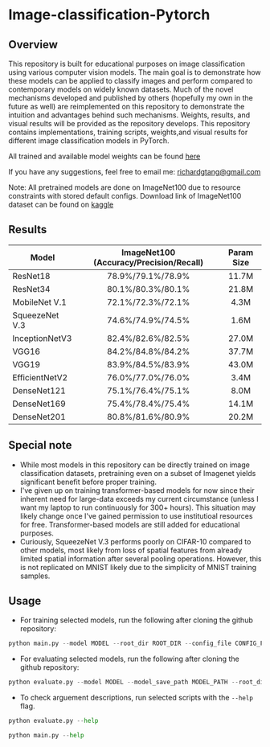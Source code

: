 # Image-classification-Pytorch

## Overview
This repository is built for educational purposes on image classification using various computer vision models. The main goal is to demonstrate how these models can be applied to classify images and perform compared to contemporary models on widely known datasets. Much of the novel mechanisms developed and published by others (hopefully my own in the future as well) are reimplemented on this repository to demonstrate the intuition and advantages behind such mechanisms. Weights, results, and visual results will be provided as the repository develops. This repository contains implementations, training scripts, weights,and visual results for different image classification models in PyTorch. 

All trained and available model weights can be found [here](https://drive.google.com/drive/folders/1ByxKdMnFL4uu3fHuKiT-EXcM_HendMgh?usp=sharing)

If you have any suggestions, feel free to email me: richardgtang@gmail.com

Note: All pretrained models are done on ImageNet100 due to resource constraints with stored default configs. Download link of ImageNet100 dataset can be found on [kaggle](https://www.kaggle.com/datasets/wilyzh/imagenet100)

## Results
| Model         | ImageNet100 (Accuracy/Precision/Recall)       | Param Size        |
|---------------|:---------------------------------------------:|:-----------------:|
| ResNet18      |                78.9%/79.1%/78.9%              |       11.7M       |
| ResNet34      |                80.1%/80.3%/80.1%              |       21.8M       |
| MobileNet V.1 |                72.1%/72.3%/72.1%              |       4.3M        |
| SqueezeNet V.3|                74.6%/74.9%/74.5%              |       1.6M        |
| InceptionNetV3|                82.4%/82.6%/82.5%              |       27.0M       |
| VGG16         |                84.2%/84.8%/84.2%              |       37.7M       |
| VGG19         |                83.9%/84.5%/83.9%              |       43.0M       |
| EfficientNetV2|                76.0%/77.0%/76.0%              |       3.4M        |
| DenseNet121   |                75.1%/76.4%/75.1%              |       8.0M        |
| DenseNet169   |                75.4%/78.4%/75.4%              |       14.1M       |
| DenseNet201   |                80.8%/81.6%/80.9%              |       20.2M       |

## Special note
- While most models in this repository can be directly trained on image classification datasets, pretraining even on a subset of Imagenet yields significant benefit before proper training.
- I've given up on training transformer-based models for now since their inherent need for large-data exceeds my current circumstance (unless I want my laptop to run continuously for 300+ hours). This situation may likely change once I've gained permission to use institutioal resources for free. Transformer-based models are still added for educational purposes.
- Curiously, SqueezeNet V.3 performs poorly on CIFAR-10 compared to other models, most likely from loss of spatial features from already limited spatial information after several pooling operations. However, this is not replicated on MNIST likely due to the simplicity of MNIST training samples.
## Usage
- For training selected models, run the following after cloning the github repository:
```python
python main.py --model MODEL --root_dir ROOT_DIR --config_file CONFIG_FILE
```

- For evaluating selected models, run the following after cloning the github repository:
```python
python evaluate.py --model MODEL --model_save_path MODEL_PATH --root_dir ROOT_DIR --config_file CONFIG_FILE --output_dir OUTPUT_DIR
```

- To check arguement descriptions, run selected scripts with the `--help` flag.
```python
python evaluate.py --help
```
```python
python main.py --help
```
